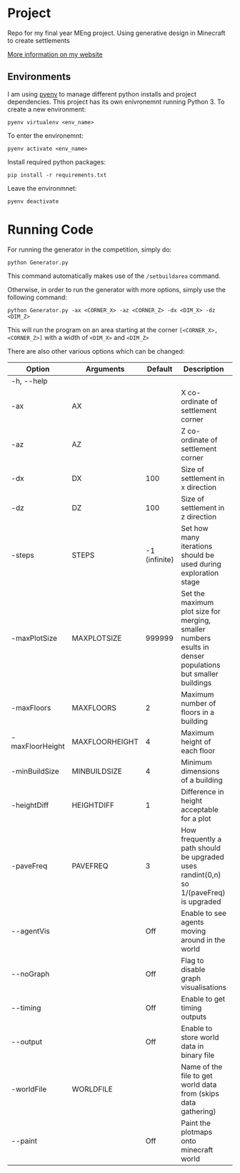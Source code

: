 # Project
Repo for my final year MEng project. Using generative design in Minecraft to create settlements

[More information on my website](https://www.charliehaslam.info/thesis.html)

## Environments

I am using [pyenv](https://github.com/pyenv/pyenv) to manage different python installs and project dependencies. This project has its own enivronemnt running Python 3. To create a new environment:

`pyenv virtualenv <env_name>`

To enter the environemnt:

`pyenv activate <env_name>`

Install required python packages:

`pip install -r requirements.txt`

Leave the environmnet:

`pyenv deactivate`

# Running Code

For running the generator in the competition, simply do:

`python Generator.py`

This command automatically makes use of the `/setbuildarea` command.

Otherwise, in order to run the generator with more options, simply use the following command:

`python Generator.py -ax <CORNER_X> -az <CORNER_Z> -dx <DIM_X> -dz <DIM_Z>`

This will run the program on an area starting at the corner `[<CORNER_X>,<CORNER_Z>]` with a width of `<DIM_X>` and `<DIM_Z>`

There are also other various options which can be changed:



| Option          | Arguments      | Default       | Description                                                  | Required |
| --------------- | -------------- | ------------- | ------------------------------------------------------------ | -------- |
| -h, --help      |                |               |                                                              |          |
| -ax             | AX             |               | X co-ordinate of settlement corner                           | Yes      |
| -az             | AZ             |               | Z co-ordinate of settlement corner                           | Yes      |
| -dx             | DX             | 100           | Size of settlement in x direction                            |          |
| -dz             | DZ             | 100           | Size of settlement in z direction                            |          |
| -steps          | STEPS          | -1 (infinite) | Set how many iterations should be used during exploration stage |          |
| -maxPlotSize    | MAXPLOTSIZE    | 999999        | Set the maximum plot size for merging, smaller numbers esults in denser populations but smaller buildings |          |
| -maxFloors      | MAXFLOORS      | 2             | Maximum number of floors in a building                       |          |
| -maxFloorHeight | MAXFLOORHEIGHT | 4             | Maximum height of each floor                                 |          |
| -minBuildSize   | MINBUILDSIZE   | 4             | Minimum dimensions of a building                             |          |
| -heightDiff     | HEIGHTDIFF     | 1             | Difference in height acceptable for a plot                   |          |
| -paveFreq       | PAVEFREQ       | 3             | How frequently a path should be upgraded uses randint(0,n) so 1/(paveFreq) is upgraded |          |
| --agentVis      |                | Off           | Enable to see agents moving around in the world              |          |
| --noGraph       |                | Off           | Flag to disable graph visualisations                         |          |
| --timing        |                | Off           | Enable to get timing outputs                                 |          |
| --output        |                | Off           | Enable to store world data in binary file                    |          |
| -worldFile      | WORLDFILE      |               | Name of the file to get world data from (skips data gathering) |          |
| --paint         |                | Off           | Paint the plotmaps onto minecraft world                      |          |

